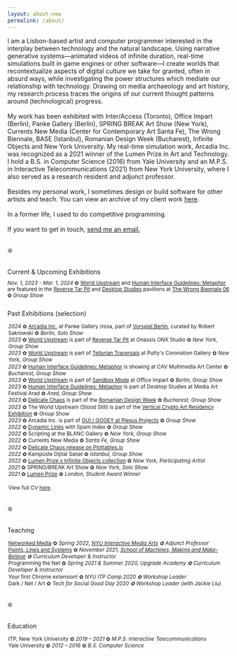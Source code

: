 ```yaml
---
layout: about-new
permalink: /about/
---
```

I am a Lisbon-based artist and computer programmer interested in the interplay between technology and the natural landscape. Using narrative generative systems—animated videos of infinite duration, real-time simulations built in game engines or other software—I create worlds that recontextualize aspects of digital culture we take for granted, often in absurd ways, while investigating the power structures which mediate our relationship with technology. Drawing on media archaeology and art history, my research process traces the origins of our current thought patterns around (technological) progress.
<br/><br/>
My work has been exhibited with Inter/Access (Toronto), Office Impart (Berlin), Panke Gallery (Berlin), SPRING BREAK Art Show (New York), Currents New Media (Center for Contemporary Art Santa Fe), The Wrong Biennale, BASE (Istanbul), Romanian Design Week (Bucharest), Infinite Objects and New York University. My real-time simulation work, Arcadia Inc. was recognized as a 2021 winner of the Lumen Prize in Art and Technology. I hold a B.S. in Computer Science (2016) from Yale University and an M.P.S. in Interactive Telecommunications (2021) from New York University, where I also served as a research resident and adjunct professor.
<br/><br/>
Besides my personal work, I sometimes design or build software for other artists and teach. You can view an archive of my client work <a href="/client-work" target="_blank">here</a>.<br/><br/>
In a former life, I used to do competitive programming.
<br/><br/>
If you want to get in touch, <a href="mailto:c@cezar.io">send me an email.</a>

<br/>❊<br/><br/>
<p style="text-decoration: none; margin-bottom: 10px;">Current & Upcoming Exhibitions</p>
<small>
    <em>Nov. 1, 2023 - Mar. 1, 2024</em> ✿ <a href="/world-upstream" target="_blank">World Upstream</a> and <a href="/hig-metaphor" target="_blank">Human Interface Guidelines: Metaphor</a> are featured in the <a href="https://thewrong.org/reversetarpit" target="_blank">Reverse Tar Pit</a> and <a href="https://thewrong.org/desktopstudies" target="_blank">Desktop Studies</a> pavilions at <a href="https://thewrong.org/" target="_blank">The Wrong Biennale 06</a> ✿ <em>Group Show</em> <br/>
</small>

<p style="text-decoration: none; margin-bottom: 10px; margin-top: 25px;">Past Exhibitions (selection)</p>
<p style="line-height: 1.3; margin-left: 2px;"> <small>
    <em>2024</em> ✿ <a href="https://www.panke.gallery/event/arcadia-inc" target="_blank"> Arcadia Inc.</a> at Panke Gallery /rosa, part of <a href="https://vorspiel.berlin/events/arcadia-inc-by-cezar-mocan" target="_blank">Vorspiel Berlin</a>, curated by Robert Sakrowski ✿ <em>Berlin, Solo Show</em> <br/>
    <em>2023</em> ✿ <a href="/world-upstream" target="_blank">World Upstream</a> is part of <a href="https://www.onx.studio/onx-programming/new-art-city-reverse-tar-pit" target="_blank">Reverse Tar Pit</a> at Onassis ONX Studio ✿ <em>New York, </em><em>Group Show</em> <br/>
    <em>2023</em> ✿ <a href="/world-upstream" target="_blank">World Upstream</a> is part of <a href="http://www.puttyscoronation.com/" target="_blank">Tellurian Traversals</a> at Putty's Coronation Gallery ✿ <em>New York, </em><em>Group Show</em> <br/>
    <em>2023</em> ✿ <a href="/hig-metaphor" target="_blank">Human Interface Guidelines: Metaphor</a> is showing at CAV Multimedia Art Center ✿ <em>Bucharest, Group Show</em> <br/>
    <em>2023</em> ✿ <a href="/world-upstream" target="_blank">World Upstream</a> is part of <a href="https://officeimpart.com/sandbox-mode" target="_blank">Sandbox Mode</a> at Office Impart ✿ <em>Berlin, </em><em>Group Show</em> <br/>
    <em>2023</em> ✿ <a href="/hig-metaphor" target="_blank">Human Interface Guidelines: Metaphor</a> is part of Desktop Studies at Media Art Festival Arad ✿ <em>Arad, Group Show</em> <br/>
    <em>2023</em> ✿ <a href="/delicate-chaos" target="_blank">Delicate Chaos</a> is part of the <a href="https://romaniandesignweek.ro/" target="_blank">Romanian Design Week</a> ✿ <em>Bucharest, Group Show</em> <br/>
    <em>2023</em> ✿ The World Upstream (Stood Still) is part of the <a href="https://gallery.verticalcrypto.art/event/clfv8kvs1sj980bjpdr2li3aa/all">Vertical Crypto Art Residency Exhibition</a> ✿ <em>Group Show</em>
    <br/>
    <em>2023</em> ✿ Arcadia Inc. is part of <a href="https://www.plexusprojects.org/gui-gooey">GUI / GOOEY at Plexus Projects</a> ✿ <em>Group Show</em>
    <br/>
    <em>2022</em> ✿ <a href="https://spam-index.com/projects/cezar-mocan/">Dynamic Links</a> with Spam Index ✿ <em>Group Show</em>
    <br/>
    <em>2022</em> ✿ Scripting at the BLANC Gallery ✿ <em>New York, Group Show</em>
    <br/>
    <em>2022</em> ✿ Currents New Media ✿ <em>Santa Fe, Group Show</em>
    <br/>
    <em>2022</em> ✿ <a href="https://plottables.io/project/9">Delicate Chaos release on Plottables.io </a>
    <br/>
    <em>2022</em> ✿ Kampüste Dijital Sanat ✿ <em>Istanbul, Group Show</em>
    <br/>
    <em>2022</em> ✿ <a href="https://infiniteobjects.com/products/mocan-arcadiainc">Lumen Prize x Infinite Objects collection</a> ✿ <em>New York, Participating Artist</em>
    <br/>
    <em>2021</em> ✿ SPRING/BREAK Art Show ✿ <em>New York, Solo Show</em>
    <br/>
    <em>2021</em> ✿ <a href="https://www.lumenprize.com/">Lumen Prize</a> ✿ <em>London, Student Award Winner</em>
    <br/>    
    <br/>
    View full CV <a href="https://docs.google.com/document/d/1qqE1sC9OasS2NU2cGLhji9NmopRdeTJbQREjjcqoMmQ/edit?usp=sharing">here</a>.
</small>
</p>

<br/>❊<br/><br/>

<p style="text-decoration: none; margin-bottom: 10px;">Teaching</p>
<p style="line-height: 1.3; margin-left: 2px;"><small>
    <a href="https://networkedmedia.imany.io/">Networked Media</a> ✿ <em> Spring 2022, <a href="https://tisch.nyu.edu/itp/admissions/ima-bfa">NYU Interactive Media Arts</a> ✿ Adjunct Professor</em>
    <br/>
    <a href="https://cezar-mocan.notion.site/Points-Lines-and-Systems-Class-Materials-ba43efb03090491985b13a17aab9f636">Points, Lines and Systems</a    > ✿ <em>November 2021, <a href="https://www.schoolofma.org/">School of Machines, Making and Make-Believe</a> ✿ Curriculum Developer & Instructor</em>
    <br/>
    Programming the Net ✿ <em>Spring 2021 & Summer 2020, Upgrade Academy ✿ Curriculum Developer & Instructor</em>
    <br/>
    Your first Chrome extension! ✿ <em> NYU ITP Camp 2020 ✿ Workshop Leader</em>
    <br/>
    Dark / Net / Art ✿ <em> Tech for Social Good Day 2020 ✿ Workshop Leader (with Jackie Liu)</em><br/>

</small></p>

<br/>❊<br/><br/>

<p style="text-decoration: none; margin-bottom: 10px;">Education</p>
<p style="line-height: 1.3; margin-left: 2px;"><small>
    ITP, New York University ✿ <em> 2019 – 2021 </em> ✿ <em>M.P.S. Interactive Telecommunications</em>
    <br/>
    Yale University ✿ <em> 2012 – 2016 </em> ✿ <em>B.S. Computer Science</em>
</small></p>

<!--
<div class="about-container">
I am an artist and programmer, interested in expressions of intimacy in the digital realm. I consider the web to be my primary medium, but I have also worked with mobile applications, game engines, physical computing, augmented reality or print graphic design.

<br/><br/>

In a former life, I used to do competitive programming.

<br/><br/>

More recently, I have been designing or developing software for artists such as <a class="underlined" href="http://www.evan-roth.com/" target="__blank">Evan Roth</a> and <a class="underlined" href="http://taeyoonchoi.com/" target="__blank">Taeyoon Choi</a>. I have also been involved with two start-ups in the education world, <a class="underlined" href="https://www.fablestudios.com" target="__blank">Fable Studios</a> and <a class="underlined" href="https://www.gakko.org" target="__blank">Gakko</a>. 

<br/><br/>

I am currently pursuing a two-year long masters program at <a class="underlined" href="https://itp.nyu.edu" target="__blank">NYU ITP</a> and keeping a <a class="underlined" href="/blog" target="__blank">blog</a> about it.

<br/><br/>

Available for work. <a class="underlined" href="mailto:c@cezar.io">Say hi!</a>
</div>
-->